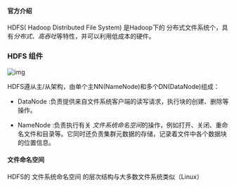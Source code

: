 #### 官方介绍

HDFS( Hadoop Distributed File System) 是Hadoop下的 分布式文件系统个，具有*分布式、高吞吐*等特性，并可以利用低成本的硬件。

###  HDFS 组件

![img](https://camo.githubusercontent.com/087df9047d11025b32d665904354f17867d6fe7681c505ac8694387448d69926/68747470733a2f2f67697465652e636f6d2f68656962616979696e672f426967446174612d4e6f7465732f7261772f6d61737465722f70696374757265732f686466736172636869746563747572652e706e67)

HDFS遵从主/从架构，由单个主NN(NameNode)和多个DN(DataNode)组成：

- DataNode :负责提供来自文件系统客户端的读写请求，执行块的创建、删除等操作。

- NameNode :负责执行有关 *文件系统命名空间*的操作，例如打开、关闭、重命名文件和目录等。它同时还负责集群元数据的存储，记录着文件中各个数据块的位置信息。

#### 文件命名空间

HDFS的 文件系统命名空间 的层次结构与大多数文件系统类似（Linux）
